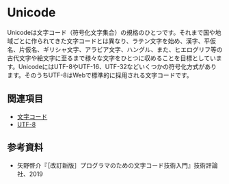 # Unicode

Unicodeは文字コード（符号化文字集合）の規格のひとつです。それまで国や地域ごとに作られてきた文字コードとは異なり、ラテン文字を始め、漢字、平仮名、片仮名、ギリシャ文字、アラビア文字、ハングル、また、ヒエログリフ等の古代文字や絵文字に至るまで様々な文字をひとつに収めることを目標としています。UnicodeにはUTF-8やUTF-16、UTF-32などいくつかの符号化方式があります。そのうちUTF-8はWebで標準的に採用される文字コードです。

## 関連項目

- [文字コード](./character-encoding.md)
- [UTF-8](./utf-8.md)

## 参考資料

- 矢野啓介『［改訂新版］プログラマのための文字コード技術入門』技術評論社、2019
